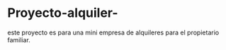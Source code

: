 # Proyecto-alquiler-
este proyecto es para una mini empresa de alquileres para el propietario familiar.
